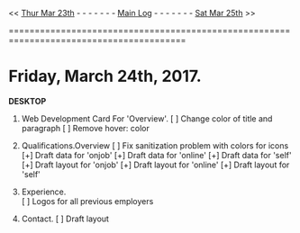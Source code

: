 << [Thur Mar 23th]() - - - - - - - [Main Log]() - - - - - - - [Sat Mar 25th]() >> 

========================================================================================  

# Friday, March 24th, 2017. 

**DESKTOP**  

1. Web Development Card For 'Overview'. 
   [ ] Change color of title and paragraph
   [ ] Remove hover: color 

2. Qualifications.Overview
   [ ] Fix sanitization problem with colors for icons  
   [+] Draft data for 'onjob'
   [+] Draft data for 'online'
   [+] Draft data for 'self'
   [+] Draft layout for 'onjob'
   [+] Draft layout for 'online'
   [+] Draft layout for 'self'

3. Experience.  
   [ ] Logos for all previous employers  

4. Contact. 
   [ ] Draft layout


   